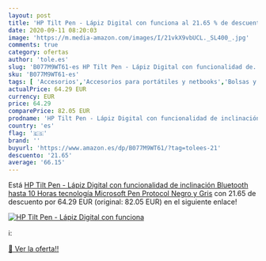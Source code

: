 ```yaml
---
layout: post
title: 'HP Tilt Pen - Lápiz Digital con funciona al 21.65 % de descuento'
date: 2020-09-11 08:20:03
image: 'https://m.media-amazon.com/images/I/21vkX9vbUCL._SL400_.jpg'
comments: true
category: ofertas
author: 'tole.es'
slug: 'B077M9WT61-es HP Tilt Pen - Lápiz Digital con funcionalidad de...'
sku: 'B077M9WT61-es'
tags: [ 'Accesorios','Accesorios para portátiles y netbooks','Bolsas y fundas para portátiles y netbooks','Informática','Juegos y Accesorios para PC','Mochilas para portátiles y netbooks','Videojuegos','lápiz', ]
actualPrice: 64.29 EUR
currency: EUR
price: 64.29
comparePrice: 82.05 EUR
prodname: 'HP Tilt Pen - Lápiz Digital con funcionalidad de inclinación  Bluetooth  hasta 10 Horas  tecnología Microsoft Pen Protocol   Negro y Gris'
country: 'es'
flag: '🇪🇸'
brand: ''
buyurl: 'https://www.amazon.es/dp/B077M9WT61/?tag=tolees-21'
descuento: '21.65'
average: '66.15'
---
```


Está [HP Tilt Pen - Lápiz Digital con funcionalidad de inclinación  Bluetooth  hasta 10 Horas  tecnología Microsoft Pen Protocol   Negro y Gris](https://www.amazon.es/dp/B077M9WT61/?tag=tolees-21) con 21.65 de descuento por 64.29 EUR (original: 82.05 EUR) en el siguiente enlace!

[![HP Tilt Pen - Lápiz Digital con funciona](https://m.media-amazon.com/images/I/21vkX9vbUCL._SL400_.jpg)](https://www.amazon.es/dp/B077M9WT61/?tag=tolees-21)

ℹ️:


[🛒 Ver la oferta!!](https://www.amazon.es/dp/B077M9WT61/?tag=tolees-21)
